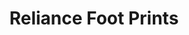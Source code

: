 ---
title: "Reliance Foot Prints"
url: /bangalore/reliance-foot-prints-thanisandra-main-road/
shop: Schuhe
---